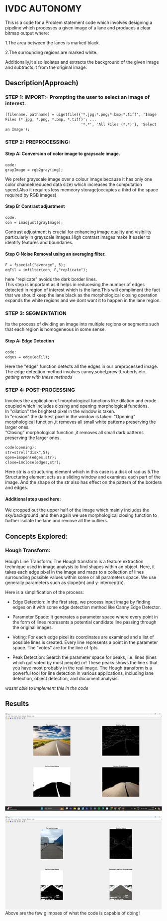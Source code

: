 
# IVDC AUTONOMY

This is a code for a Problem statement code which involves designing a pipeline which processes a given image of a lane and produces a clear bitmap output where:

1.The area between the lanes is marked black.

2.The surrounding regions are marked white.

Additionally,it also isolates and extracts the background of the given image and subtracts it from the original image.



## Description(Approach)
### STEP 1: IMPORT:- Prompting the user to select an image of interest.  
```
[filename, pathname] = uigetfile({'*.jpg;*.png;*.bmp;*.tiff', 'Image Files (*.jpg, *.png, *.bmp, *.tiff)'; ...
                                  '*.*', 'All Files (*.*)'}, 'Select an Image');
```

### STEP 2: PREPROCESSING:    

#### Step A: Conversion of color image to grayscale image.    

```   
code:
grayImage = rgb2gray(img);  
```
We prefer grayscale image over a colour image because it has only one color channel(reduced data size) which increases the computation speed.Also it requires less memeory storage(occupies a third of the space required by RGB images). 

#### Step B: Contrast adjustment   
```
code:   
con = imadjust(grayImage);   
```   
Contrast adjustment is crucial for enhancing image quality and visibility particularly in grayscale images.High contrast images make it easier to identify features and boundaries.   

####  Step C:Noise Removal using an averaging filter.  
```   
F = fspecial("average", 5); 
eqFil = imfilter(con, F,"replicate");   
```    
here  "replicate" avoids the dark border lines.   
This step is important as it helps in reducesing the number of edges detected in region of interest which is the lane.This will compliment the fact that we should keep the lane black as the morphological closing operation expands 
the white regions and we dont want it to happen in the lane region.

### STEP 3: SEGMENTATION   
Its the process of dividing an image into multiple regions or segments such that each region is homogeneous in some sense.   
#### Step A: Edge Detection   
```   
code:   
edges = edge(eqFil);
```   
Here the "edge" function detects all the edges in our preprocessed image.
The edge detection method involves canny,sobel,prewitt,roberts etc..   
*getting error with these methods*    

### STEP 4: POST-PROCESSING       
Involves the application of morphological functions like dilation and erode coupled which includes closing and opening morphological functions.   
In "dilation" the brightest pixel in the window is taken.   
In "erosion" the darkest pixel in the window is taken.
"Opening" morphological function ,it removes all small white patterns preserving the larger ones.     
"Closing" morphological function ,it removes all small dark patterns preserving the larger ones. 

```   
code(opening):        
str=strel("disk",5);
open=imopen(edges,str);   
close=imclose(edges,str);
```   
Here str is a structuring element which in this case is a disk of radius 5.The Structuring element acts as a sliding window and examines each part of the image. And the shape of the str also has effect on the pattern of the bordera and edges.    



#### Additional step used here:  
We cropped out the upper half of the image which mainly includes the sky/background ,and then again we use morphological closing function to further isolate the lane and remove all the outliers.


## Concepts Explored:  
### Hough Transform:     
Hough Line Transform: The Hough transform is a feature extraction technique used in image analysis to find shapes within an object. Here, it takes each edge pixel in the image and maps to a collection of lines surrounding possible values within some or all parameters space. We use generally parameters such as slope(m) and y-intercept(b).

 Here is a simplification of the process:
 * Edge Detection: In the first step, we process input image by finding edges on it with some edge detection method like Canny Edge Detector.

* Parameter Space: It generates a parameter space where every point in the form of lines represents a potential candidate line passing through the original images.

* Voting: For each edge pixel its coordinates are examined and a list of possible lines is created. Every line represents a point in the parameter space. The "votes" are for the line of fpts.

* Peak Detection: Search the parameter space for peaks, i.e. lines (lines which got voted by most people) or! These peaks shows the line s that you have most probably in the real image.
The Hough transform is a powerful tool for line detection in various applications, including lane detection, object detection, and document analysis.

*wasnt able to implement this in the code*
## Results
![Lane Detection 1](https://github.com/UnceasingEagerness/IVDC_Autonomy/blob/main/Result%201.png)

![Lane Detection 1](https://github.com/UnceasingEagerness/IVDC_Autonomy/blob/main/Result%202.png)   
Above are the few glimpses of what the code is capable of doing!

